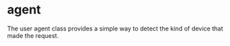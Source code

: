 # agent
The user agent class provides a simple way to detect the kind of device that made the request.
